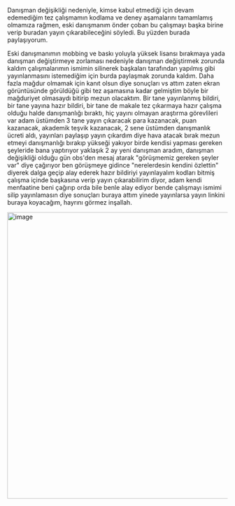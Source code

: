 Danışman değişikliği nedeniyle, kimse kabul etmediği için devam edemediğim tez çalışmamın kodlama ve deney aşamalarını tamamlamış olmamıza rağmen, eski danışmanım önder çoban bu çalışmayı başka birine verip buradan yayın çıkarabileceğini söyledi. Bu yüzden burada paylaşıyorum.

Eski danışmanımın mobbing ve baskı yoluyla yüksek lisansı bırakmaya yada danışman değiştirmeye zorlaması nedeniyle danışman değiştirmek zorunda kaldım çalışmalarımın ismimin silinerek başkaları tarafından yapılmış gibi yayınlanmasını istemediğim için burda paylaşmak zorunda kaldım. Daha fazla mağdur olmamak için kanıt olsun diye sonuçları vs attım zaten ekran görüntüsünde görüldüğü gibi tez aşamasına kadar gelmiştim böyle bir mağduriyet olmasaydı bitirip mezun olacaktım. Bir tane yayınlanmış bildiri, bir tane yayına hazır bildiri, bir tane de makale tez çıkarmaya hazır çalışma olduğu halde danışmanlığı bıraktı, hiç yayını olmayan araştırma görevlileri var adam üstümden 3 tane yayın çıkaracak para kazanacak, puan kazanacak, akademik teşvik kazanacak, 2 sene üstümden danışmanlık ücreti aldı, yayınları paylaşıp yayın çıkardım diye hava atacak bırak mezun etmeyi danışmanlığı bırakıp yükseği yakıyor birde kendisi yapması gereken şeyleride bana yaptırıyor yaklaşık 2 ay yeni danışman aradım, danışman değişikliği olduğu gün obs'den mesaj atarak "görüşmemiz gereken şeyler var" diye çağırıyor ben görüşmeye gidince "nerelerdesin kendini özlettin" diyerek dalga geçip alay ederek hazır bildiriyi yayınlayalım kodları bitmiş çalışma içinde başkasına verip yayın çıkarabilirim diyor, adam kendi menfaatine beni çağırıp orda bile benle alay ediyor bende çalışmayı ismimi silip yayınlamasın diye sonuçları buraya attım yinede yayınlarsa yayın linkini buraya koyacağım, hayrını görmez inşallah. 

<img width="1080" height="654" alt="image" src="https://github.com/user-attachments/assets/97437180-50b8-4ba7-b0c7-59d1915c7578" />

